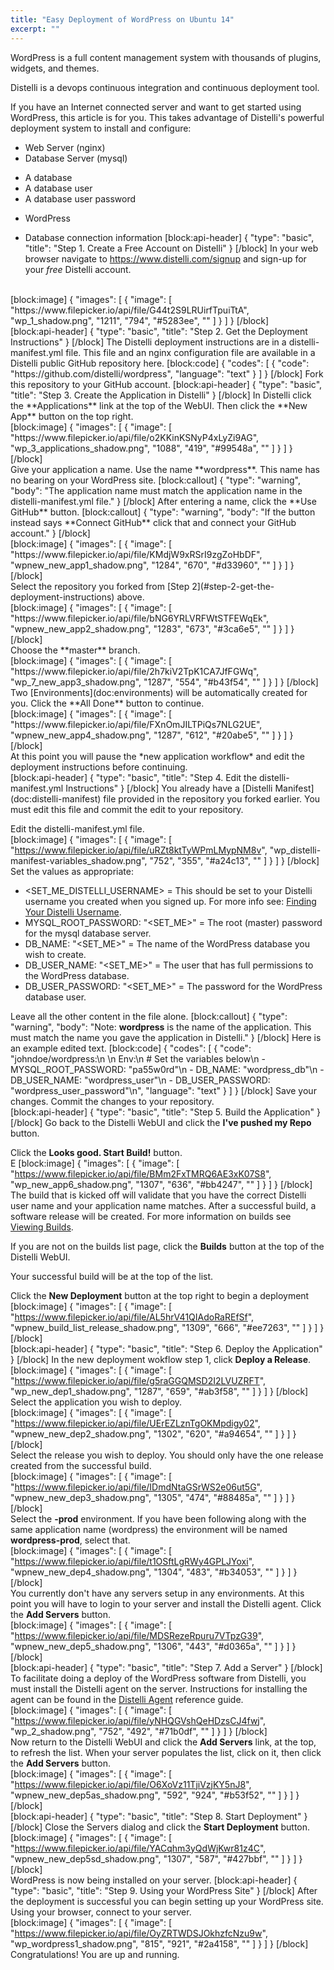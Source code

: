 ```yaml
---
title: "Easy Deployment of WordPress on Ubuntu 14"
excerpt: ""
---
```

WordPress is a full content management system with thousands of plugins, widgets, and themes.

Distelli is a devops continuous integration and continuous deployment tool.

If you have an Internet connected server and want to get started using WordPress, this article is for you. This takes advantage of Distelli's powerful deployment system to install and configure:
* Web Server (nginx)
* Database Server (mysql)
 - A database
 - A database user
 - A database user password
* WordPress
 - Database connection information
[block:api-header]
{
  "type": "basic",
  "title": "Step 1. Create a Free Account on Distelli"
}
[/block]
In your web browser navigate to <a href="https://www.distelli.com/signup" target="_blank">https://www.distelli.com/signup</a> and sign-up for your *free* Distelli account.
<br>
[block:image]
{
  "images": [
    {
      "image": [
        "https://www.filepicker.io/api/file/G44t2S9LRUirfTpuiTtA",
        "wp_1_shadow.png",
        "1211",
        "794",
        "#5283ee",
        ""
      ]
    }
  ]
}
[/block]
<br>
[block:api-header]
{
  "type": "basic",
  "title": "Step 2. Get the Deployment Instructions"
}
[/block]
The Distelli deployment instructions are in a distelli-manifest.yml file.  This file and an nginx configuration file are available in a Distelli public GitHub repository here.
[block:code]
{
  "codes": [
    {
      "code": "https://github.com/distelli/wordpress",
      "language": "text"
    }
  ]
}
[/block]
Fork this repository to your GitHub account.
[block:api-header]
{
  "type": "basic",
  "title": "Step 3. Create the Application in Distelli"
}
[/block]
In Distelli click the **Applications** link at the top of the WebUI. Then click the **New App** button on the top right.
<br>
[block:image]
{
  "images": [
    {
      "image": [
        "https://www.filepicker.io/api/file/o2KKinKSNyP4xLyZi9AG",
        "wp_3_applications_shadow.png",
        "1088",
        "419",
        "#99548a",
        ""
      ]
    }
  ]
}
[/block]
<br>
Give your application a name. Use the name **wordpress**. This name has no bearing on your WordPress site.
[block:callout]
{
  "type": "warning",
  "body": "The application name must match the application name in the distelli-manifest.yml file."
}
[/block]
After entering a name, click the **Use GitHub** button.
[block:callout]
{
  "type": "warning",
  "body": "If the button instead says **Connect GitHub** click that and connect your GitHub account."
}
[/block]
<br>
[block:image]
{
  "images": [
    {
      "image": [
        "https://www.filepicker.io/api/file/KMdjW9xRSrI9zgZoHbDF",
        "wpnew_new_app1_shadow.png",
        "1284",
        "670",
        "#d33960",
        ""
      ]
    }
  ]
}
[/block]
<br>
Select the repository you forked from [Step 2](#step-2-get-the-deployment-instructions) above.
<br>
[block:image]
{
  "images": [
    {
      "image": [
        "https://www.filepicker.io/api/file/bNG6YRLVRFWtSTFEWqEk",
        "wpnew_new_app2_shadow.png",
        "1283",
        "673",
        "#3ca6e5",
        ""
      ]
    }
  ]
}
[/block]
<br>
Choose the **master** branch.
<br>
[block:image]
{
  "images": [
    {
      "image": [
        "https://www.filepicker.io/api/file/2h7kiV2TpK1CA7JfFGWq",
        "wp_7_new_app3_shadow.png",
        "1287",
        "554",
        "#b43f54",
        ""
      ]
    }
  ]
}
[/block]
<br>
Two [Environments](doc:environments) will be automatically created for you. Click the **All Done** button to continue.
<br>
[block:image]
{
  "images": [
    {
      "image": [
        "https://www.filepicker.io/api/file/FXnOmJILTPiQs7NLG2UE",
        "wpnew_new_app4_shadow.png",
        "1287",
        "612",
        "#20abe5",
        ""
      ]
    }
  ]
}
[/block]
<br>
At this point you will pause the *new application workflow* and edit the deployment instructions before continuing.
<br>
[block:api-header]
{
  "type": "basic",
  "title": "Step 4. Edit the distelli-manifest.yml Instructions"
}
[/block]
You already have a [Distelli Manifest](doc:distelli-manifest) file provided in the repository you forked earlier. You must edit this file and commit the edit to your repository.

Edit the distelli-manifest.yml file.
<br>
[block:image]
{
  "images": [
    {
      "image": [
        "https://www.filepicker.io/api/file/uRZt8ktTyWPmLMypNM8v",
        "wp_distelli-manifest-variables_shadow.png",
        "752",
        "355",
        "#a24c13",
        ""
      ]
    }
  ]
}
[/block]
<br>
Set the values as appropriate:
* <SET_ME_DISTELLI_USERNAME> = This should be set to your Distelli username you created when you signed up. For more info see: [Finding Your Distelli Username](doc:finding-your-distelli-username).
* MYSQL_ROOT_PASSWORD: "<SET_ME>" = The root (master) password for the mysql database server.
* DB_NAME: "<SET_ME>" = The name of the WordPress database you wish to create.
* DB_USER_NAME: "<SET_ME>" = The user that has full permissions to the WordPress database.
* DB_USER_PASSWORD: "<SET_ME>" = The password for the WordPress database user.

Leave all the other content in the file alone.
[block:callout]
{
  "type": "warning",
  "body": "Note: **wordpress** is the name of the application. This must match the name you gave the application in Distelli."
}
[/block]
Here is an example edited text.
[block:code]
{
  "codes": [
    {
      "code": "johndoe/wordpress:\n      \n  Env:\n    # Set the variables below\n    - MYSQL_ROOT_PASSWORD: \"pa55w0rd\"\n    - DB_NAME: \"wordpress_db\"\n    - DB_USER_NAME: \"wordpress_user\"\n    - DB_USER_PASSWORD: \"wordpress_user_password\"\n",
      "language": "text"
    }
  ]
}
[/block]
Save your changes.
Commit the changes to your repository.
<br>
[block:api-header]
{
  "type": "basic",
  "title": "Step 5. Build the Application"
}
[/block]
Go back to the Distelli WebUI and click the **I've pushed my Repo** button.

Click the **Looks good. Start Build!** button.
<br>E
[block:image]
{
  "images": [
    {
      "image": [
        "https://www.filepicker.io/api/file/BMm2FxTMRQ6AE3xK07S8",
        "wp_new_app6_shadow.png",
        "1307",
        "636",
        "#bb4247",
        ""
      ]
    }
  ]
}
[/block]
<br>
The build that is kicked off will validate that you have the correct Distelli user name and your application name matches. After a successful build, a software release will be created. For more information on builds see [Viewing Builds](doc:viewing-builds).

If you are not on the builds list page, click the **Builds** button at the top of the Distelli WebUI.

Your successful build will be at the top of the list. 

Click the **New Deployment** button at the top right to begin a deployment
<br>
[block:image]
{
  "images": [
    {
      "image": [
        "https://www.filepicker.io/api/file/AL5hrV41QIAdoRaREfSf",
        "wpnew_build_list_release_shadow.png",
        "1309",
        "666",
        "#ee7263",
        ""
      ]
    }
  ]
}
[/block]
<br>
[block:api-header]
{
  "type": "basic",
  "title": "Step 6. Deploy the Application"
}
[/block]
In the new deployment wokflow step 1, click **Deploy a Release**.
<br>
[block:image]
{
  "images": [
    {
      "image": [
        "https://www.filepicker.io/api/file/g5raGGQMSD2I2LVUZRFT",
        "wp_new_dep1_shadow.png",
        "1287",
        "659",
        "#ab3f58",
        ""
      ]
    }
  ]
}
[/block]
<br>
Select the application you wish to deploy. 
<br>
[block:image]
{
  "images": [
    {
      "image": [
        "https://www.filepicker.io/api/file/UErEZLznTgOKMpdigy02",
        "wpnew_new_dep2_shadow.png",
        "1302",
        "620",
        "#a94654",
        ""
      ]
    }
  ]
}
[/block]
<br>
Select the release you wish to deploy. You should only have the one release created from the successful build.
<br>
[block:image]
{
  "images": [
    {
      "image": [
        "https://www.filepicker.io/api/file/IDmdNtaGSrWS2e06ut5G",
        "wpnew_new_dep3_shadow.png",
        "1305",
        "474",
        "#88485a",
        ""
      ]
    }
  ]
}
[/block]
<br>
Select the **-prod** environment. If you have been following along with the same application name (wordpress) the environment will be named **wordpress-prod**, select that.
<br>
[block:image]
{
  "images": [
    {
      "image": [
        "https://www.filepicker.io/api/file/t1OSftLgRWy4GPLJYoxi",
        "wpnew_new_dep4_shadow.png",
        "1304",
        "483",
        "#b34053",
        ""
      ]
    }
  ]
}
[/block]
<br>
You currently don't have any servers setup in any environments. At this point you will have to login to your server and install the Distelli agent. Click the **Add Servers** button.
<br>
[block:image]
{
  "images": [
    {
      "image": [
        "https://www.filepicker.io/api/file/MDSRezeRpuru7VTpzG39",
        "wpnew_new_dep5_shadow.png",
        "1306",
        "443",
        "#d0365a",
        ""
      ]
    }
  ]
}
[/block]
<br>
[block:api-header]
{
  "type": "basic",
  "title": "Step 7. Add a Server"
}
[/block]
To facilitate doing a deploy of the WordPress software from Distelli, you must install the Distelli agent on the server. Instructions for installing the agent can be found in the [Distelli Agent](doc:distelli-agent) reference guide. 
<br>
[block:image]
{
  "images": [
    {
      "image": [
        "https://www.filepicker.io/api/file/yNHQGVshQeHDzsCJ4fwj",
        "wp_2_shadow.png",
        "752",
        "492",
        "#71b0df",
        ""
      ]
    }
  ]
}
[/block]
<br>
Now return to the Distelli WebUI and click the **Add Servers** link, at the top, to refresh the list. When your server populates the list, click on it, then click the **Add Servers** button.
<br>
[block:image]
{
  "images": [
    {
      "image": [
        "https://www.filepicker.io/api/file/O6XoVz11TjiVzjKY5nJ8",
        "wpnew_new_dep5as_shadow.png",
        "592",
        "924",
        "#b53f52",
        ""
      ]
    }
  ]
}
[/block]
<br>
[block:api-header]
{
  "type": "basic",
  "title": "Step 8. Start Deployment"
}
[/block]
Close the Servers dialog and click the **Start Deployment** button.
<br>
[block:image]
{
  "images": [
    {
      "image": [
        "https://www.filepicker.io/api/file/YACqhm3yQdWjKwr81z4C",
        "wpnew_new_dep5sd_shadow.png",
        "1307",
        "587",
        "#427bbf",
        ""
      ]
    }
  ]
}
[/block]
<br>
WordPress is now being installed on your server.
[block:api-header]
{
  "type": "basic",
  "title": "Step 9. Using your WordPress Site"
}
[/block]
After the deployment is successful you can begin setting up your WordPress site. Using your browser, connect to your server.
<br>
[block:image]
{
  "images": [
    {
      "image": [
        "https://www.filepicker.io/api/file/OyZRTWDSJOkhzfcNzu9w",
        "wp_wordpress1_shadow.png",
        "815",
        "921",
        "#2a4158",
        ""
      ]
    }
  ]
}
[/block]
<br>
Congratulations! You are up and running.